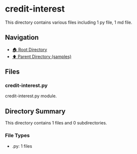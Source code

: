 # credit-interest

This directory contains various files including 1 py file, 1 md file.

## Navigation

* [🏠 Root Directory](/samples/credit-interest/../samples/credit-interest/..README.md)
* [⬆️ Parent Directory (samples)](../README.md)

## Files

### credit-interest.py

credit-interest.py module.

## Directory Summary

This directory contains 1 files and 0 subdirectories.

### File Types

* .py: 1 files
